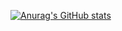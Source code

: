 [![Anurag's GitHub stats](https://github-readme-stats.vercel.app/api?username=Ethan-Goetsch&show_icons=true&theme=radical)](https://github.com/anuraghazra/github-readme-stats)
